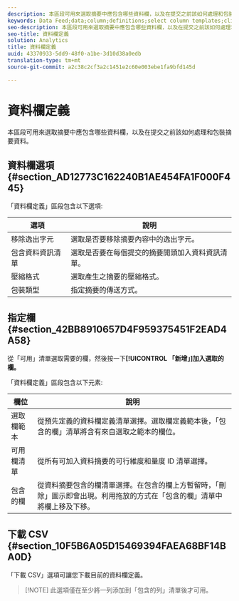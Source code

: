 ```yaml
---
description: 本區段可用來選取摘要中應包含哪些資料欄，以及在提交之前該如何處理和包裝摘要資料。
keywords: Data Feed;data;column;definitions;select column templates;clickstream;available columns;included columns;compression format;packaging type;include data manifest;remove escaped characters;download csv
seo-description: 本區段可用來選取摘要中應包含哪些資料欄，以及在提交之前該如何處理和包裝摘要資料。
seo-title: 資料欄定義
solution: Analytics
title: 資料欄定義
uuid: 43370933-5dd9-48f0-a1be-3d10d38a0edb
translation-type: tm+mt
source-git-commit: a2c38c2cf3a2c1451e2c60e003ebe1fa9bfd145d

---
```



# 資料欄定義

本區段可用來選取摘要中應包含哪些資料欄，以及在提交之前該如何處理和包裝摘要資料。

## 資料欄選項 {#section_AD12773C162240B1AE454FA1F000F445}

「資料欄定義」區段包含以下選項:

| 選項 | 說明 |
|--- |--- |
| 移除逸出字元 | 選取是否要移除摘要內容中的逸出字元。 |
| 包含資料資訊清單 | 選取是否要在每個提交的摘要開頭加入資料資訊清單。 |
| 壓縮格式 | 選取產生之摘要的壓縮格式。 |
| 包裝類型 | 指定摘要的傳送方式。 |

## 指定欄 {#section_42BB8910657D4F959375451F2EAD4A58}

從「可用」清單選取需要的欄，然後按一下&#x200B;**[!UICONTROL 「新增」]加入選取的欄。**

「資料欄定義」區段包含以下元素:

| 欄位 | 說明 |
|--- |--- |
| 選取欄範本 | 從預先定義的資料欄定義清單選擇。選取欄定義範本後，「包含的欄」清單將含有來自選取之範本的欄位。 |
| 可用欄清單 | 從所有可加入資料摘要的可行維度和量度 ID 清單選擇。 |
| 包含的欄 | 從資料摘要包含的欄清單選擇。在包含的欄上方暫留時，「刪除」圖示即會出現。利用拖放的方式在「包含的欄」清單中將欄上移及下移。 |

## 下載 CSV {#section_10F5B6A05D15469394FAEA68BF14BA0D}

「下載 CSV」選項可讓您下載目前的資料欄定義。

> [!NOTE] 此選項僅在至少將一列添加到「包含的列」清單後才可用。

